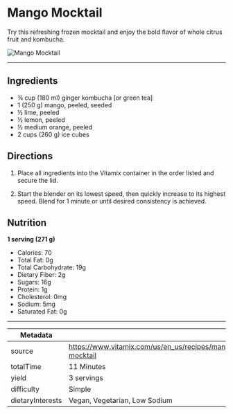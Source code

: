# Mango Mocktail

Try this refreshing frozen mocktail and enjoy the bold flavor of whole citrus fruit and kombucha.

![Mango Mocktail](https://www.vitamix.com/content/dam/vitamix/migration/media/other/images/i/IB_KombuchaMargarita_WholeFruitMangoMocktail.jpg)

---

## Ingredients

- ¾ cup (180 ml) ginger kombucha [or green tea]
- 1 (250 g) mango, peeled, seeded
- ½ lime, peeled
- ½ lemon, peeled
- ½ medium orange, peeled
- 2 cups (260 g) ice cubes

## Directions

1. Place all ingredients into the Vitamix container in the order listed and secure the lid.

2. Start the blender on its lowest speed, then quickly increase to its highest speed. Blend for 1 minute or until desired consistency is achieved.

## Nutrition

**1 serving (271 g)**

- Calories: 70
- Total Fat: 0g
- Total Carbohydrate: 19g
- Dietary Fiber: 2g
- Sugars: 16g
- Protein: 1g
- Cholesterol: 0mg
- Sodium: 5mg
- Saturated Fat: 0g

---

| Metadata |  |
| --- | --- |
| source | https://www.vitamix.com/us/en_us/recipes/mango-mocktail |
| totalTime | 11 Minutes |
| yield | 3 servings |
| difficulty | Simple |
| dietaryInterests | Vegan, Vegetarian, Low Sodium |
